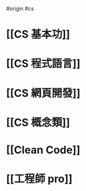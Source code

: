 #origin #cs 

# [[CS 基本功]]

# [[CS 程式語言]]

# [[CS 網頁開發]]

# [[CS 概念類]]

# [[Clean Code]]

# [[工程師 pro]]


